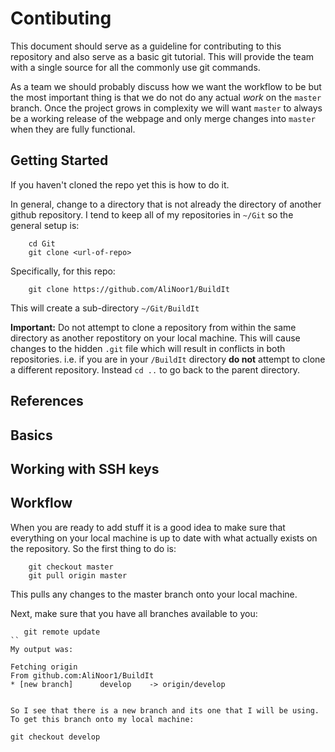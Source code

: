 # Contibuting

This document should serve as a guideline for contributing to this repository and also serve as a basic git tutorial. This will provide the team with a single source for all the commonly use git commands. 

As a team we should probably discuss how we want the workflow to be but the most important thing is that we do not do any actual *work* on the `master` branch. Once the project grows in complexity we will want `master` to always be a working release of the webpage and only merge changes into `master` when they are fully functional.

## Getting Started

If you haven't cloned the repo yet this is how to do it. 

In general, change to a directory that is not already the directory of another github repository. I tend to keep all of my repositories in `~/Git` so the general setup is:
```
    cd Git
    git clone <url-of-repo>
```

Specifically, for this repo:

```
    git clone https://github.com/AliNoor1/BuildIt
```

This will create a sub-directory `~/Git/BuildIt`

**Important:** Do not attempt to clone a repository from within the same directory as another repostitory on your local machine. This will cause changes to the hidden `.git` file which will result in conflicts in both repositories. i.e. if you are in your `/BuildIt` directory **do not** attempt to clone a different repository. Instead `cd ..` to go back to the parent directory.

## References

## Basics

## Working with SSH keys

## Workflow

When you are ready to add stuff it is a good idea to make sure that everything on your local machine is up to date with what actually exists on the repository. So the first thing to do is:

```
    git checkout master
    git pull origin master
```

This pulls any changes to the master branch onto your local machine.

Next, make sure that you have all branches available to you:

```
   git remote update
``
My output was:

```
    Fetching origin
    From github.com:AliNoor1/BuildIt
    * [new branch]      develop    -> origin/develop
```

So I see that there is a new branch and its one that I will be using. To get this branch onto my local machine:

```
    git checkout develop
```

